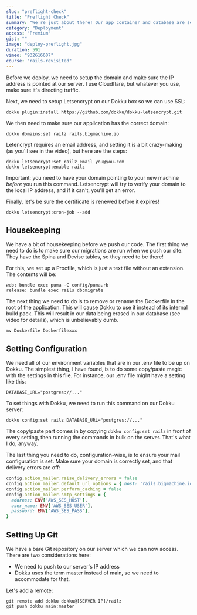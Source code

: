 ```yaml
---
slug: "preflight-check"
title: "Preflight Check"
summary: "We're just about there! Our app container and database are setup, now we just need our code to live on the server."
category: "Deployment"
access: "Premium"
gist: ""
image: "deploy-preflight.jpg"
duration: 591
vimeo: "932616607"
course: "rails-revisited"
---
```


Before we deploy, we need to setup the domain and make sure the IP address is pointed at our server. I use Cloudflare, but whatever you use, make sure it's directing traffic.

Next, we need to setup Letsencrypt on our Dokku box so we can use SSL:

```
dokku plugin:install https://github.com/dokku/dokku-letsencrypt.git
```

We then need to make sure our application has the correct domain:

```
dokku domains:set railz rails.bigmachine.io
```

Letencrypt requires an email address, and setting it is a bit crazy-making (as you'll see in the video), but here are the steps:

```
dokku letsencrypt:set railz email you@you.com
dokku letsencrypt:enable railz
```

Important: you need to have your domain pointing to your new machine _before_ you run this command. Letsencrypt will try to verify your domain to the local IP address, and if it can't, you'll get an error.

Finally, let's be sure the certificate is renewed before it expires!

```
dokku letsencrypt:cron-job --add
```

## Housekeeping

We have a bit of housekeeping before we push our code. The first thing we need to do is to make sure our migrations are run when we push our site. They have the Spina and Devise tables, so they need to be there!

For this, we set up a Procfile, which is just a text file without an extension. The contents will be:

```
web: bundle exec puma -C config/puma.rb
release: bundle exec rails db:migrate
```

The next thing we need to do is to remove or rename the Dockerfile in the root of the application. This will cause Dokku to use it instead of its internal build pack. This will result in our data being erased in our database (see video for details), which is unbelievably dumb.

```
mv Dockerfile Dockerfilexxx
```

## Setting Configuration

We need all of our environment variables that are in our .env file to be up on Dokku. The simplest thing, I have found, is to do some copy/paste magic with the settings in this file. For instance, our .env file might have a setting like this:

```
DATABASE_URL="postgres://..."
```

To set things with Dokku, we need to run this command on our Dokku server:

```
dokku config:set railz DATABASE_URL="postgres://..."
```

The copy/paste part comes in by copying `dokku config:set railz` in front of every setting, then running the commands in bulk on the server. That's what I do, anyway.

The last thing you need to do, configuration-wise, is to ensure your mail configuration is set. Make sure your domain is correctly set, and that delivery errors are off:

```ruby
config.action_mailer.raise_delivery_errors = false
config.action_mailer.default_url_options = { host: 'rails.bigmachine.io'}
config.action_mailer.perform_caching = false
config.action_mailer.smtp_settings = {
  address: ENV['AWS_SES_HOST'],
  user_name: ENV['AWS_SES_USER'],
  password: ENV['AWS_SES_PASS'],
}
```

## Setting Up Git

We have a bare Git repository on our server which we can now access. There are two considerations here:

- We need to push to our server's IP address
- Dokku uses the term master instead of main, so we need to accommodate for that.

Let's add a remote:

```
git remote add dokku dokku@[SERVER IP]/railz
git push dokku main:master
```
